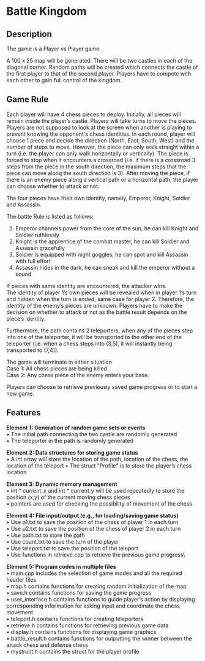 # Battle Kingdom

## **Description**

The game is a Player vs Player game.

A 100 x 25 map will be generated. There will be two castles in each of the diagonal corner. Random paths will be created which connects the castle of the first player to that of the second player. Players have to compete with each other to gain full control of the kingdom.

## **Game Rule**
Each player will have 4 chess pieces to deploy. Initially, all pieces will remain inside the player’s castle. Players will take turns to move the pieces. Players are not supposed to look at the screen when another is playing to prevent knowing the opponent's chess identities. In each round, player will choose 1 piece and decide the direction (North, East, South, West) and the number of steps to move. However, the piece can only walk straight within a turn (i.e. the player can only walk horizontally or vertically). The piece is forced to stop when it encounters a crossroad (i.e. if there is a crossroad 3 steps from the piece in the south direction, the maximum steps that the piece can move along the south direction is 3).
After moving the piece, if there is an enemy piece along a vertical path or a horizontal path, the player can choose whether to attack or not.

The four pieces have their own identity, namely, Emperor, Knight, Soldier and Assassin.

The battle Rule is listed as follows:
1.	Emperor channels power from the core of the sun, he can kill Knight and Soldier ruthlessly
2.	Knight is the apprentice of the combat master, he can kill Soldier and Assassin gracefully
3.	Soldier is equipped with night goggles, he can spot and kill Assassin with full effort
4.	Assassin hides in the dark, he can sneak and kill the emperor without a sound

If pieces with same identity are encountered, the attacker wins.\
The identity of player 1’s own pieces will be revealed when in player 1’s turn and hidden when the turn is ended, same case for player 2. Therefore, the identity of the enemy’s pieces are unknown. Players have to make the decision on whether to attack or not as the battle result depends on the piece’s identity.

Furthermore, the path contains 2 teleporters, when any of the pieces step into one of the teleporter, it will be transported to the other end of the teleporter (i.e. when a chess steps into (3,5), it will instantly being transported to (7,4)).

The game will terminate in either situation\
Case 1: All chess pieces are being killed.\
Case 2: Any chess piece of the enemy enters your base.

Players can choose to retrieve previously saved game progress or to start a new game.

## **Features**

**Element 1: Generation of random game sets or events**\
•	The initial path connecting the two castle are randomly generated\
•	The teleporter in the path is randomly generated

**Element 2: Data structures for storing game status**\
•	A int array will store the location of the path, location of the chess, the location of the teleport
•	The struct "Profile" is to store the player’s chess location


**Element 3: Dynamic memory management**\
•	int * current_x and  int * current_y will be used repeatedly to store the position (x,y) of the current moving chess pieces\
•	pointers are used for checking the possibility of movement of the chess


**Element 4: File input/output (e.g., for loading/saving game status)**\
•	Use p1.txt to save the position of the chess of player 1 in each turn\
•	Use p2.txt to save the position of the chess of player 2 in each turn\
•	Use path.txt to store the path\
•	Use count.txt to save the turn of the player\
•	Use teleport.txt to save the position of the teleport\
•	Use functions in retrieve.cpp to retrieve the previous game progress\


**Element 5: Program codes in multiple files**\
•	main.cpp includes the selection of game modes and all the required header files\
•	map.h contains functions for creating random initialization of the map\
•	save.h contains functions for saving the game progress\
•	user_interface.h contains functions to guide player’s action by displaying corresponding information for asking input and coordinate the chess movement\
•	teleport.h contains functions for creating teleporters\
•	retrieve.h contains functions for retrieving previous game data\
•	display.h contains functions for displaying game graphics\
•	battle_result.h contains functions for outputting the winner between the attack chess and defense chess\
•	mystruct.h contains the struct for the player profile
